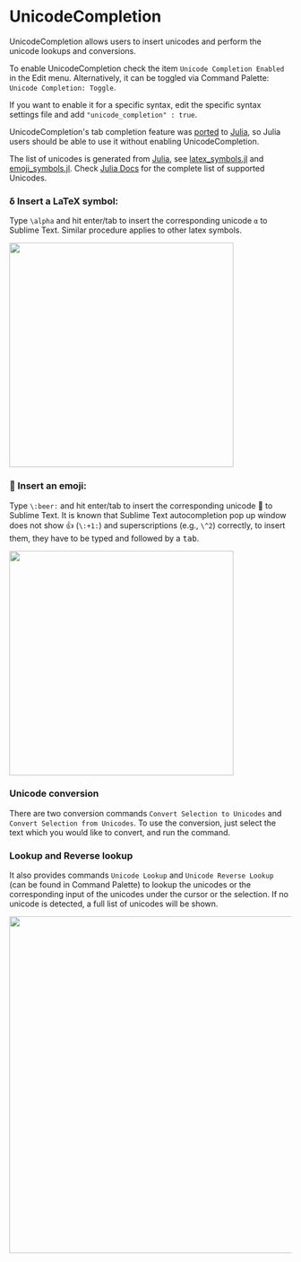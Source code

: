 # UnicodeCompletion

UnicodeCompletion allows users to insert unicodes and perform the unicode lookups and conversions.

To enable UnicodeCompletion check the item `Unicode Completion Enabled` in the
Edit menu. Alternatively, it can be toggled via Command Palette: `Unicode Completion: Toggle`.

If you want to enable it for a specific syntax, edit the specific syntax settings file and
add `"unicode_completion" : true`. 

UnicodeCompletion's tab completion feature was [ported](https://github.com/JuliaEditorSupport/Julia-sublime/pull/20) to [Julia](https://github.com/JuliaEditorSupport/Julia-sublime), so Julia users should be able to use it without enabling UnicodeCompletion.

The list of unicodes is generated from
[Julia](https://github.com/JuliaLang/julia/), see [latex_symbols.jl](latex_symbols.jl) and [emoji_symbols.jl](emoji_symbols.jl). Check [Julia Docs](https://docs.julialang.org/en/latest/manual/unicode-input/) for the complete list of supported Unicodes.

### δ Insert a LaTeX symbol:

Type `\alpha` and hit enter/tab to insert the corresponding unicode `α` to Sublime Text. Similar procedure applies to other latex symbols.

<img width="400px" src="https://cloud.githubusercontent.com/assets/1690993/25364118/e4468f9c-292d-11e7-8f32-3e55cb75edeb.png"/>

### 🍺 Insert an emoji:

Type `\:beer:` and hit enter/tab to insert the corresponding unicode 🍺 to Sublime Text. 
It is known that Sublime Text autocompletion pop up window does not show 👍 (`\:+1:`) and superscriptions (e.g., `\^2`) correctly, to insert them, they have to be typed and followed by a <kbd>tab</kbd>.

<img width="400px" src="https://cloud.githubusercontent.com/assets/1690993/25364117/e432b828-292d-11e7-914a-9c0f32d7489f.png"/>

### Unicode conversion

There are two conversion commands `Convert Selection to Unicodes` and `Convert Selection from Unicodes`. To use the conversion, just select the text which you would like to convert, and run the command.

### Lookup and Reverse lookup

It also provides commands `Unicode Lookup` and `Unicode Reverse Lookup` (can be found in Command Palette) to lookup the unicodes or the corresponding input of the unicodes under the cursor or the selection. If no unicode is detected, a full list of unicodes will be shown.

<img width="600px" src="https://cloud.githubusercontent.com/assets/1690993/25364120/e63afac2-292d-11e7-90b8-81a0c75477ae.png"/>
